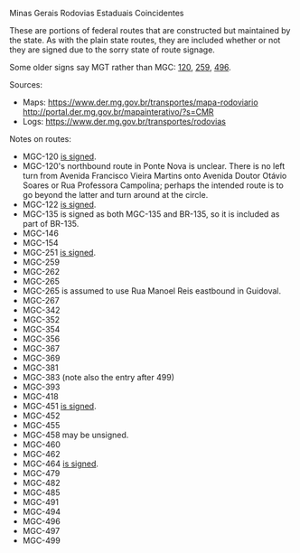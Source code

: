 Minas Gerais Rodovias Estaduais Coincidentes

These are portions of federal routes that are constructed but maintained by the state. As with the plain state routes, they are included whether or not they are signed due to the sorry state of route signage.

Some older signs say MGT rather than MGC: [120](https://www.google.com/maps/@-18.3475405,-42.6135232,3a,15y,183.36h,84.49t/data=!3m6!1e1!3m4!1sror-hQAvp_Q9WcFoYXTGZw!2e0!7i16384!8i8192?entry=ttu), [259](https://www.google.com/maps/@-18.7463714,-44.4512689,3a,40.4y,119.62h,81.49t/data=!3m6!1e1!3m4!1s_SNTwG9WdDxIM-Z6TOhoCw!2e0!7i16384!8i8192?entry=ttu), [496](https://www.google.com/maps/@-18.4012338,-44.4617075,3a,41.5y,321.93h,105.46t/data=!3m7!1e1!3m5!1skwUHa206Vxb5bb3yPjqSGg!2e0!5s20111001T000000!7i13312!8i6656?entry=ttu).

Sources:
* Maps: https://www.der.mg.gov.br/transportes/mapa-rodoviario http://portal.der.mg.gov.br/mapainterativo/?s=CMR
* Logs: https://www.der.mg.gov.br/transportes/rodovias

Notes on routes:
* MGC-120 [is signed](https://www.google.com/maps/@-19.7517973,-43.0260273,3a,15.3y,260.6h,90.15t/data=!3m6!1e1!3m4!1s8Q1CLaNq6wU2lTEuYlsQHA!2e0!7i16384!8i8192?entry=ttu).
* MGC-120's northbound route in Ponte Nova is unclear. There is no left turn from Avenida Francisco Vieira Martins onto Avenida Doutor Otávio Soares or Rua Professora Campolina; perhaps the intended route is to go beyond the latter and turn around at the circle.
* MGC-122 [is signed](https://www.google.com/maps/@-16.2069575,-43.5924275,3a,40.9y,256.08h,83.44t/data=!3m6!1e1!3m4!1sez0kojZyWRul_i7N3euLsQ!2e0!7i16384!8i8192?entry=ttu).
* MGC-135 is signed as both MGC-135 and BR-135, so it is included as part of BR-135.
* MGC-146 
* MGC-154 
* MGC-251 [is signed](https://www.google.com/maps/@-15.9877501,-41.4054286,3a,15.4y,144.98h,81.82t/data=!3m6!1e1!3m4!1sCSM1BHwiDXdQ-qG6zkakqA!2e0!7i16384!8i8192?entry=ttu).
* MGC-259 
* MGC-262 
* MGC-265
* MGC-265 is assumed to use Rua Manoel Reis eastbound in Guidoval.
* MGC-267 
* MGC-342 
* MGC-352 
* MGC-354 
* MGC-356 
* MGC-367 
* MGC-369 
* MGC-381 
* MGC-383 (note also the entry after 499)
* MGC-393 
* MGC-418 
* MGC-451 [is signed](https://www.google.com/maps/@-17.1364446,-43.8193778,3a,31.2y,96.63h,88.55t/data=!3m6!1e1!3m4!1sgs4k4oC9XjHlOLX8AO84gw!2e0!7i16384!8i8192?entry=ttu).
* MGC-452 
* MGC-455 
* MGC-458 may be unsigned.
* MGC-460 
* MGC-462 
* MGC-464 [is signed](https://www.google.com/maps/@-19.8992058,-47.3767082,3a,20.1y,344.81h,80.31t/data=!3m6!1e1!3m4!1s208wMy6cpyWaLaTYWLcD7A!2e0!7i16384!8i8192?entry=ttu).
* MGC-479 
* MGC-482 
* MGC-485 
* MGC-491 
* MGC-494 
* MGC-496 
* MGC-497 
* MGC-499
